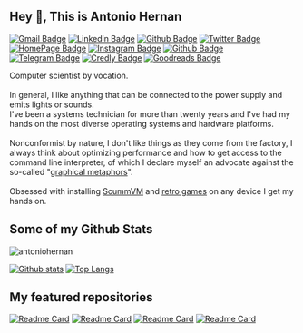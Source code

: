 ## Hey 👋, This is Antonio Hernan
[![Gmail Badge](https://img.shields.io/badge/-antonio.hernan@protonmail.com-c14438?style=flat&logo=Gmail&logoColor=white&link=mailto:antonio.hernan@protonmail.com)](mailto:antonio.hernan@protonmail.com)
[![Linkedin Badge](https://img.shields.io/badge/-antoniohernan-0072b1?style=flat&logo=Linkedin&logoColor=white&link=https://www.linkedin.com/in/antoniohernan/)](https://www.linkedin.com/in/antoniohernan/) 
[![Github Badge](https://img.shields.io/badge/-antoniohernan-grey?style=flat&logo=github&logoColor=white&link=https://github.com/antoniohernan/)](https://www.github.com/antoniohernan/) 
[![Twitter Badge](https://img.shields.io/badge/-ah3rn4n-00acee?style=flat&logo=twitter&logoColor=white&link=https://twitter.com/ah3rn4n/)](https://www.twitter.com/ah3rn4n/) 
[![HomePage Badge](https://img.shields.io/badge/prueba%20de%20concepto.es-web-blue?style=flat&link=https://pruebadeconcepto.es/)](https://pruebadeconcepto.es/) 
[![Instagram Badge](https://img.shields.io/badge/-Instagram-c14438?logo=instagram&logoColor=white)](https://www.instagram.com/ah3rn4n/) 
[![Github Badge](https://img.shields.io/github/followers/antoniohernan?style=social)](https://img.shields.io/github/followers/antoniohernan?style=social)
[![Telegram Badge](https://img.shields.io/badge/-Telegram-blue?logo=telegram&logoColor=white)](https://t.me/ahernanob)
[![Credly Badge](https://img.shields.io/badge/-Credly-green?logo=credly&logoColor=white)](https://www.credly.com/users/antonio-j-hernan-obispo/badges)
[![Goodreads Badge](https://img.shields.io/badge/-Goodreads-red?logo=goodreads&logoColor=white)](https://www.goodreads.com/ah3rn4n)

Computer scientist by vocation.<br><br>
In general, I like anything that can be connected to the power supply and emits lights or sounds.<br>
I've been a systems technician for more than twenty years and I've had my hands on the most diverse operating systems and hardware platforms.<br><br>
Nonconformist by nature, I don't like things as they come from the factory, I always think about optimizing performance and how to get access to the command line interpreter, of which I declare myself an advocate against the so-called "<a href='https://en.wikipedia.org/wiki/In_the_Beginning..._Was_the_Command_Line' target=_blank><u>graphical metaphors</u></a>". <br><br>
Obsessed with installing <a href='https://www.scummvm.org/' target=_blank><u>ScummVM</u></a> and <a href='https://en.wikipedia.org/wiki/Monkey_Island' target=_blank><u>retro games</u></a> on any device I get my hands on.


## Some of my Github Stats
<p align=left> <img src=https://komarev.com/ghpvc/?username=antoniohernan alt=antoniohernan /> </p>

[![Github stats](https://github-readme-stats.vercel.app/api?username=antoniohernan&show_icons=true&include_all_commits=true&count_private=true)](https://github.com/antoniohernan/github-readme-stats)
[![Top Langs](https://github-readme-stats.vercel.app/api/top-langs/?username=antoniohernan&layout=compact)](https://github.com/antoniohernan/github-readme-stats)

## My featured repositories

[![Readme Card](https://github-readme-stats.vercel.app/api/pin/?username=antoniohernan&repo=cddf)](https://github.com/anuraghazra/github-readme-stats)
[![Readme Card](https://github-readme-stats.vercel.app/api/pin/?username=antoniohernan&repo=deploy_monitor)](https://github.com/anuraghazra/github-readme-stats)
[![Readme Card](https://github-readme-stats.vercel.app/api/pin/?username=antoniohernan&repo=route53ssl)](https://github.com/anuraghazra/github-readme-stats)
[![Readme Card](https://github-readme-stats.vercel.app/api/pin/?username=antoniohernan&repo=azuredeallocatevms)](https://github.com/anuraghazra/github-readme-stats)
